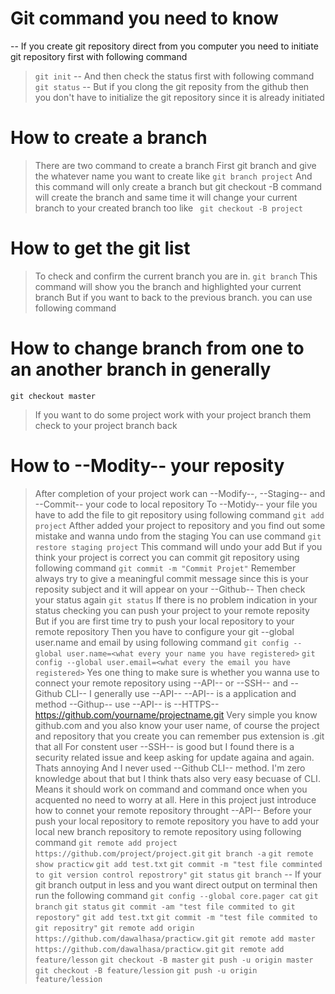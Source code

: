 # Git command you need to know
-- If you create git repository direct from you computer you need to initiate git repository first with following command
>`git init`
> -- And then check the status first with following command
>`git status`
> -- But if you clong the git reposity from the github then you don't have to initialize the git repository since it is already initiated
# How to create a branch
> There are two command to create a branch
> First git branch and give the whatever name you want to create like
`git branch project`
> And this command will only create a branch but git checkout -B command will create the branch and same time it will change your current branch to your created branch too like
` git checkout -B project`
# How to get the git list
> To check and confirm the current branch you are in.
`git branch`
> This command will show you the branch and highlighted your current branch
> But if you want to back to the previous branch. you can use following command
# How to change branch from one to an another branch in generally
`git checkout master`
> If you want to do some project work with your project branch them check to your project branch back
# How to --Modity-- your reposity
> After completion of your project work can --Modify--, --Staging-- and --Commit-- your code to local repository
> To --Motidy-- your file you have to add the file to git repository using following command
`git add project`
> Afther added your project to repository and you find out some mistake and wanna undo from the staging 
> You can use command
`git restore staging project`
> This command will undo your add
> But if you think your project is correct you can commit git repository using following command
`git commit -m "Commit Projet"`
> Remember always try to give a meaningful commit message since this is your reposity subject and it will appear on your --Github--
> Then check your status again
`git status`
> If there is no problem indication in your status checking you can push your project to your remote reposity
> But if you are first time try to push your local repository to your remote repository
> Then you have to configure your git --global user.name and email by using following command
`git config --global user.name=<what every your name you have registered>`
`git config --global user.email=<what every the email you have registered>`
> Yes one thing to make sure is whether you wanna use to connect your remote repository using --API-- or --SSH-- and --Github CLI-- 
> I generally use --API-- 
> --API-- is a application and method --Githup-- use --API-- is --HTTPS--
> https://github.com/yourname/projectname.git
> Very simple you know github.com and you also know your user name, of course the project and repository that you create you can remember pus extension is .git that all
> For constent user --SSH-- is good but I found there is a security related issue and keep asking for update againa and again. Thats annoying
> And I never used --Github CLI-- method. I'm zero knowledge about that but I think thats also very easy becuase of CLI. Means it should work on command and command once when you acquented no need to worry at all.
> Here in this project just introduce how to connet your remote repository throught --API--
> Before your push your local repository to remote repository you have to add your local new branch repository to remote repository using following command
>`git remote add project  https://github.com/project/project.git`
>`git branch -a`
>`git remote show practicw`
>`git add test.txt`
>`git commit -m "test file comminted to git version control repostrory"`
>`git status`
>`git branch`
> -- If your git branch output in less and you want direct output on terminal then run the following command
>`git config --global core.pager cat`
>`git branch`
>`git status`
>`git commit -am "test file commited to git repostory"`
>`git add test.txt`
>`git commit -m "test file commited to git repositry"`
>`git remote add origin https://github.com/dawalhasa/practicw.git`
>`git remote add master https://github.com/dawalhasa/practicw.git`
>`git remote add feature/lesson`
>`git checkout -B master`
>`git push -u origin master`
>`git checkout -B feature/lession`
>`git push -u origin feature/lession`
